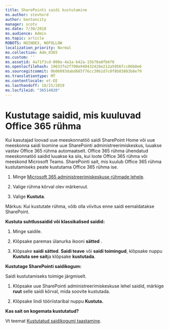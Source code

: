 ```yaml
---
title: SharePointi saidi kustutamine
ms.author: stevhord
author: bentoncity
manager: scotv
ms.date: 7/30/2018
ms.audience: Admin
ms.topic: article
ROBOTS: NOINDEX, NOFOLLOW
localization_priority: Normal
ms.collection: Adm_O365
ms.custom: ''
ms.assetid: 4a71f3cd-000a-4a1a-b42a-15b70a8fb6f8
ms.openlocfilehash: 19033fe2f700e940432428e212a5956fcc06b0e6
ms.sourcegitcommit: 0b06093dabd685f76cc39b1d7c0f8b03883b6e79
ms.translationtype: MT
ms.contentlocale: et-EE
ms.lasthandoff: 10/25/2019
ms.locfileid: "36514020"
---
```

# <a name="delete-sites-that-belong-to-an-office-365-group"></a>Kustutage saidid, mis kuuluvad Office 365 rühma

Kui kasutajad loovad uue meeskonnatöö saidi SharePoint Home või uue meeskonna saidi loomine uue SharePointi administreerimiskeskus, luuakse vastav Office 365 rühma automaatselt. Office 365 rühma ühendatud meeskonnatöö saidid luuakse ka siis, kui loote Office 365 rühma või meeskond Microsoft Teams. SharePointi sait, mis kuulub Office 365 rühma kustutamiseks peate kustutama Office 365 rühma ise. 
  
1. Minge [Microsoft 365 administreerimiskeskuse rühmade lehele](https://portal.office.com/adminportal/home#/groups).
    
2. Valige rühma kõrval olev märkeruut.
    
3. Valige **Kustuta**.
    
Märkus: Kui kustutate rühma, võib olla viivitus enne saidi eemaldatakse SharePoint.
  
**Kustuta suhtlussaidid või klassikalised saidid:**

1. Minge saidile.
  
2. Klõpsake paremas ülanurka ikooni **sätted** . 
  
3. Klõpsake **saidi sätted**. **Saidi teave** või **saidi toimingud**, klõpsake nuppu **Kustuta see sait**ja klõpsake **kustutada**.
  
**Kustutage SharePointi saidikogum:**

Saidi kustutamiseks toimige järgmiselt.
  
1. Klõpsake uue SharePointi administreerimiskeskuse lehel saidid, märkige **ruut** selle saidi kõrval, mida soovite kustutada. 
    
2. Klõpsake lindi tööriistaribal nuppu **Kustuta.**
    
**Kas sait on kogemata kustutatud?**

Vt teemat [Kustutatud saidikogumi taastamine](https://go.microsoft.com/fwlink/?linkid=867660).
  

